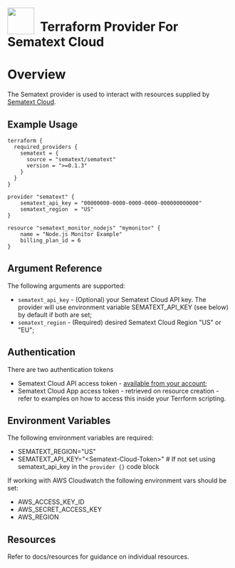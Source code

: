 # <img src="https://sematext.com/wp-content/uploads/2020/09/just-octi-blue.png" valign="bottom" width="60px"/>**&nbsp;&nbsp;Terraform Provider For Sematext Cloud**

# Overview

The Sematext provider is used to interact with resources supplied by [Sematext Cloud](https://sematext.com/cloud/).


## Example Usage

```hcl
terraform {
  required_providers {
    sematext = {
      source = "sematext/sematext"
      version = ">=0.1.3"
    }
  }
}

provider "sematext" {
    sematext_api_key = "00000000-0000-0000-0000-000000000000"
    sematext_region  = "US"
}

resource "sematext_monitor_nodejs" "mymonitor" {
    name = "Node.js Monitor Example"
    billing_plan_id = 6
}
```

## Argument Reference

The following arguments are supported:

* `sematext_api_key` - (Optional) your Sematext Cloud API key. The provider will use environment variable SEMATEXT_API_KEY (see below) by default if both are set;
* `sematext_region` - (Required) desired Sematext Cloud Region  "US" or "EU";


## Authentication

There are two authentication tokens

* Sematext Cloud API access token - [available from your account](https://apps.sematext.com/ui/account/api);
* Sematext Cloud App access token - retrieved on resource creation - refer to examples on how to access this inside your Terrform scripting.


## Environment Variables

The following environment variables are required:

* SEMATEXT_REGION="US"
* SEMATEXT_API_KEY="&lt;Sematext-Cloud-Token&gt;" # If not set using sematext_api_key in the `provider {}` code block

If working with AWS Cloudwatch the following environment vars should be set:

* AWS_ACCESS_KEY_ID
* AWS_SECRET_ACCESS_KEY
* AWS_REGION


## Resources

Refer to docs/resources for guidance on individual resources.
